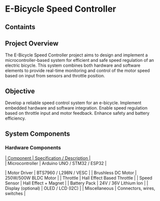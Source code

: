 # E-Bicycle Speed Controller 


## Containts



## Project Overview

The E-Bicycle Speed Controller project aims to design and implement a microcontroller-based system for efficient and safe speed regulation of an electric bicycle. This system combines both hardware and software elements to provide real-time monitoring and control of the motor speed based on input from sensors and throttle position.

## Objective

Develop a reliable speed control system for an e-bicycle.
Implement embedded hardware and software integration.
Enable speed regulation based on throttle input and motor feedback.
Enhance safety and battery efficiency.

## System Components

### Hardware Components
<ins>|   Component	          |  Specification / Description    |</ins> <br>
|   Microcontroller	      |  Arduino UNO / STM32 / ESP32    |

|   Motor Driver	      |  BTS7960 / L298N / VESC         |
|   Brushless DC Motor	  |  250W/500W BLDC Motor           |
|   Throttle	          |  Hall Effect Based Throttle     |
|   Speed Sensor	      |  Hall Effect + Magnet           |
|   Battery Pack	      |  24V / 36V Lithium Ion          |
|   Display (optional)	  |  OLED / LCD (I2C)               |
|   Miscellaneous	      |  Connectors, wires, switches    |

